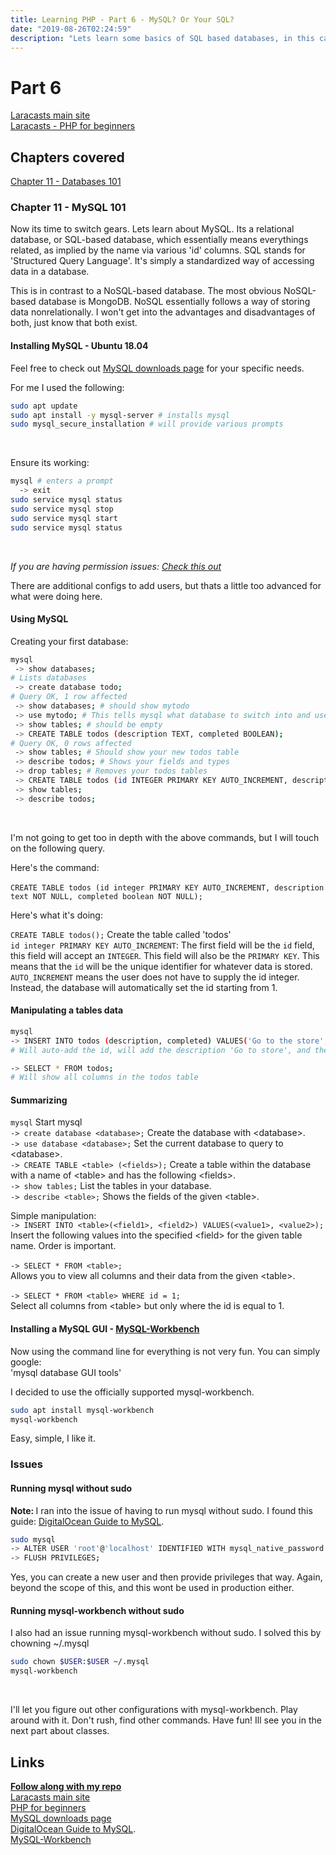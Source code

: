 ```yaml
---
title: Learning PHP - Part 6 - MySQL? Or Your SQL?
date: "2019-08-26T02:24:59"
description: "Lets learn some basics of SQL based databases, in this case, MySQL"
---
```


# Part 6

[Laracasts main site](https://laracasts.com)<br />
[Laracasts - PHP for beginners](https://laracasts.com/series/php-for-beginners)

## Chapters covered

[Chapter 11 - Databases 101](https://laracasts.com/series/php-for-beginners/episodes/11)

### Chapter 11 - MySQL 101

Now its time to switch gears. Lets learn about MySQL. Its a relational database,
or SQL-based database, which essentially means everythings related, as implied
by the name via various 'id' columns. SQL stands for 'Structured Query Language'.
It's simply a standardized way of accessing data in a database.

This is in contrast to a NoSQL-based database. The most obvious NoSQL-based database
is MongoDB. NoSQL essentially follows a way of storing data nonrelationally. I won't
get into the advantages and disadvantages of both, just know that both exist.

#### Installing MySQL - Ubuntu 18.04

Feel free to check out [MySQL downloads page](https://www.mysql.com/downloads/) for
your specific needs.

For me I used the following:

```bash
sudo apt update
sudo apt install -y mysql-server # installs mysql
sudo mysql_secure_installation # will provide various prompts
```
<br />

Ensure its working:

```bash
mysql # enters a prompt
  -> exit
sudo service mysql status
sudo service mysql stop
sudo service mysql start
sudo service mysql status
```
<br />

<em>If you are having permission issues: <a href="#issues">Check this out</a></em>

There are additional configs to add users, but thats a little
too advanced for what were doing here.

#### Using MySQL

Creating your first database:

```bash
mysql
 -> show databases;
# Lists databases
 -> create database todo;
# Query OK, 1 row affected
 -> show databases; # should show mytodo
 -> use mytodo; # This tells mysql what database to switch into and use
 -> show tables; # should be empty
 -> CREATE TABLE todos (description TEXT, completed BOOLEAN);
# Query OK, 0 rows affected
 -> show tables; # Should show your new todos table
 -> describe todos; # Shows your fields and types
 -> drop tables; # Removes your todos tables
 -> CREATE TABLE todos (id INTEGER PRIMARY KEY AUTO_INCREMENT, description TEXT NOT NULL, completed BOOLEAN NOT NULL);
 -> show tables;
 -> describe todos;
```
<br />

I'm not going to get too in depth with the above commands, but I will touch on the
following query.

Here's the command:<br /><br />
`CREATE TABLE todos (id integer PRIMARY KEY AUTO_INCREMENT, description text NOT NULL,
completed boolean NOT NULL);`<br />

Here's what it's doing:

`CREATE TABLE todos();` Create the table called 'todos'<br />
`id integer PRIMARY KEY AUTO_INCREMENT`: The first field will be the `id` field,
this field will accept an `INTEGER`. This field will also be the `PRIMARY KEY`.
This means that the `id` will be the unique identifier for whatever data is stored.
`AUTO_INCREMENT` means the user does not have to supply the id integer. Instead, the
database will automatically set the id starting from 1.<br />


#### Manipulating a tables data

```bash
mysql
-> INSERT INTO todos (description, completed) VALUES('Go to the store', false);
# Will auto-add the id, will add the description 'Go to store', and the boolean false

-> SELECT * FROM todos;
# Will show all columns in the todos table
```

#### Summarizing

`mysql` Start mysql<br />
`-> create database <database>;` Create the database with \<database>.<br />
`-> use database <database>;` Set the current database to query to \<database>.<br />
`-> CREATE TABLE <table> (<fields>);` Create a table within the database with a name of \<table>
and has the following \<fields>.<br />
`-> show tables;` List the tables in your database.<br />
`-> describe <table>;` Shows the fields of the given \<table>.

Simple manipulation:<br />
`-> INSERT INTO <table>(<field1>, <field2>) VALUES(<value1>, <value2>);`<br /> Insert the following
values into the specified \<field> for the given table name. Order is important.<br /><br />
`-> SELECT * FROM <table>;`<br />
Allows you to view all columns and their data from the given
\<table>.<br /><br />
`-> SELECT * FROM <table> WHERE id = 1;`<br />
Select all columns from \<table> but only where the id is equal to 1.



#### Installing a MySQL GUI - [MySQL-Workbench](https://dev.mysql.com/doc/workbench/en/)

Now using the command line for everything is not very fun. You can simply google:<br />
'mysql database GUI tools'

I decided to use the officially supported mysql-workbench.

```bash
sudo apt install mysql-workbench
mysql-workbench
```

Easy, simple, I like it.

<h3 id='issues'>Issues</h3>

#### Running mysql without sudo

<strong>Note: </strong> I ran into the issue of having to run mysql without sudo.
I found this guide: [DigitalOcean Guide to MySQL](https://www.digitalocean.com/community/tutorials/how-to-install-mysql-on-ubuntu-18-04).
```bash
sudo mysql
-> ALTER USER 'root'@'localhost' IDENTIFIED WITH mysql_native_password BY 'password';
-> FLUSH PRIVILEGES;
```

Yes, you can create a new user and then provide privileges that way. Again, beyond
the scope of this, and this wont be used in production either.

#### Running mysql-workbench without sudo
I also had an issue running mysql-workbench without sudo. I solved this by
chowning ~/.mysql

```bash
sudo chown $USER:$USER ~/.mysql
mysql-workbench
```
<br />

I'll let you figure out other configurations with mysql-workbench. Play around with
it. Don't rush, find other commands. Have fun! Ill see you in the next part about
classes.

## Links

<strong>[Follow along with my repo](https://github.com/ParamagicDev/php-for-beginners)<br /></strong>
[Laracasts main site](https://laracasts.com)<br />
[PHP for beginners](https://laracasts.com/series/php-for-beginners)<br />
[MySQL downloads page](https://www.mysql.com/downloads/)<br />
[DigitalOcean Guide to MySQL](https://www.digitalocean.com/community/tutorials/how-to-install-mysql-on-ubuntu-18-04).<br />
[MySQL-Workbench](https://dev.mysql.com/doc/workbench/en/)<br />

